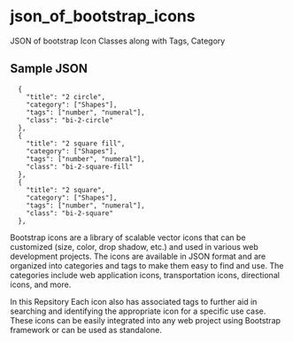 # json_of_bootstrap_icons
JSON of bootstrap Icon Classes along with Tags, Category

## Sample JSON
```
  {
    "title": "2 circle",
    "category": ["Shapes"],
    "tags": ["number", "numeral"],
    "class": "bi-2-circle"
  },
  {
    "title": "2 square fill",
    "category": ["Shapes"],
    "tags": ["number", "numeral"],
    "class": "bi-2-square-fill"
  },
  {
    "title": "2 square",
    "category": ["Shapes"],
    "tags": ["number", "numeral"],
    "class": "bi-2-square"
  },

```



Bootstrap icons are a library of scalable vector icons that can be customized (size, color, drop shadow, etc.) and used in various web development projects. The icons are available in JSON format and are organized into categories and tags to make them easy to find and use. The categories include web application icons, transportation icons, directional icons, and more. 

In this Repsitory Each icon also has associated tags to further aid in searching and identifying the appropriate icon for a specific use case. These icons can be easily integrated into any web project using Bootstrap framework or can be used as standalone.



